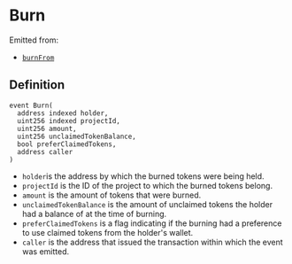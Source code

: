 # Burn

Emitted from:

* [`burnFrom`](../write/burnfrom.md)

## Definition

```solidity
event Burn(
  address indexed holder,
  uint256 indexed projectId,
  uint256 amount,
  uint256 unclaimedTokenBalance,
  bool preferClaimedTokens,
  address caller
)
```

* `holder`is the address by which the burned tokens were being held.
* `projectId` is the ID of the project to which the burned tokens belong.
* `amount` is the amount of tokens that were burned.
* `unclaimedTokenBalance` is the amount of unclaimed tokens the holder had a balance of at the time of burning.
* `preferClaimedTokens` is a flag indicating if the burning had a preference to use claimed tokens from the holder's wallet.
* `caller` is the address that issued the transaction within which the event was emitted.
